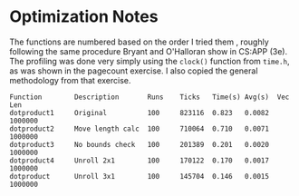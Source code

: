 # Optimization Notes

The functions are numbered based on the order I tried them , roughly following
the same procedure Bryant and O'Halloran show in CS:APP (3e). The profiling was
done very simply using the `clock()` function from `time.h`, as was shown in the
pagecount exercise. I also copied the general methodology from that exercise.

```
Function        Description       Runs    Ticks   Time(s) Avg(s)  Vec Len
dotproduct1     Original          100     823116  0.823   0.0082  1000000
dotproduct2     Move length calc  100     710064  0.710   0.0071  1000000
dotproduct3     No bounds check   100     201389  0.201   0.0020  1000000
dotproduct4     Unroll 2x1        100     170122  0.170   0.0017  1000000
dotproduct      Unroll 3x1        100     145704  0.146   0.0015  1000000
```
